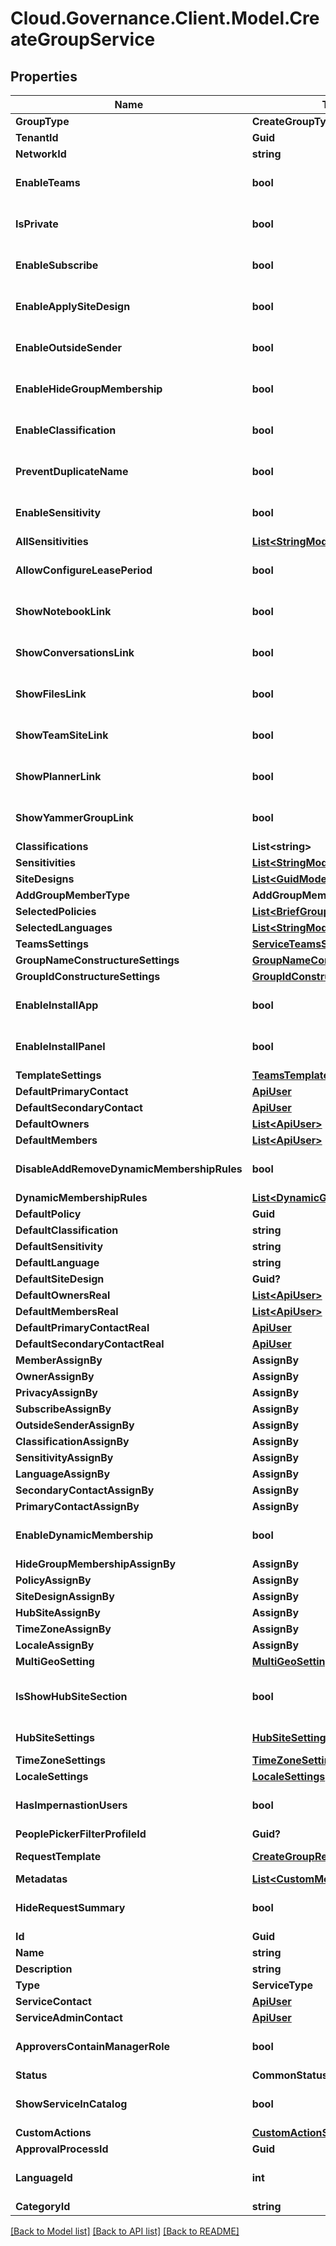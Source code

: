 # Cloud.Governance.Client.Model.CreateGroupService
## Properties

Name | Type | Description | Notes
------------ | ------------- | ------------- | -------------
**GroupType** | **CreateGroupType** |  | [optional] 
**TenantId** | **Guid** |  | [optional] 
**NetworkId** | **string** |  | [optional] 
**EnableTeams** | **bool** |  | [optional] [default to false]
**IsPrivate** | **bool** |  | [optional] [default to false]
**EnableSubscribe** | **bool** |  | [optional] [default to false]
**EnableApplySiteDesign** | **bool** |  | [optional] [default to false]
**EnableOutsideSender** | **bool** |  | [optional] [default to false]
**EnableHideGroupMembership** | **bool** |  | [optional] [default to false]
**EnableClassification** | **bool** |  | [optional] [default to false]
**PreventDuplicateName** | **bool** |  | [optional] [default to false]
**EnableSensitivity** | **bool** |  | [optional] [default to false]
**AllSensitivities** | [**List&lt;StringModel&gt;**](StringModel.md) |  | [optional] 
**AllowConfigureLeasePeriod** | **bool** |  | [optional] [default to false]
**ShowNotebookLink** | **bool** |  | [optional] [default to false]
**ShowConversationsLink** | **bool** |  | [optional] [default to false]
**ShowFilesLink** | **bool** |  | [optional] [default to false]
**ShowTeamSiteLink** | **bool** |  | [optional] [default to false]
**ShowPlannerLink** | **bool** |  | [optional] [default to false]
**ShowYammerGroupLink** | **bool** |  | [optional] [default to false]
**Classifications** | **List&lt;string&gt;** |  | [optional] 
**Sensitivities** | [**List&lt;StringModel&gt;**](StringModel.md) |  | [optional] 
**SiteDesigns** | [**List&lt;GuidModel&gt;**](GuidModel.md) |  | [optional] 
**AddGroupMemberType** | **AddGroupMemberType** |  | [optional] 
**SelectedPolicies** | [**List&lt;BriefGroupPolicy&gt;**](BriefGroupPolicy.md) |  | [optional] 
**SelectedLanguages** | [**List&lt;StringModel&gt;**](StringModel.md) |  | [optional] 
**TeamsSettings** | [**ServiceTeamsSettings**](ServiceTeamsSettings.md) |  | [optional] 
**GroupNameConstructureSettings** | [**GroupNameConstructureSettings**](GroupNameConstructureSettings.md) |  | [optional] 
**GroupIdConstructureSettings** | [**GroupIdConstructureSettings**](GroupIdConstructureSettings.md) |  | [optional] 
**EnableInstallApp** | **bool** |  | [optional] [default to false]
**EnableInstallPanel** | **bool** |  | [optional] [default to false]
**TemplateSettings** | [**TeamsTemplateServiceSettings**](TeamsTemplateServiceSettings.md) |  | [optional] 
**DefaultPrimaryContact** | [**ApiUser**](ApiUser.md) | ApiUser model | [optional] 
**DefaultSecondaryContact** | [**ApiUser**](ApiUser.md) | ApiUser model | [optional] 
**DefaultOwners** | [**List&lt;ApiUser&gt;**](ApiUser.md) |  | [optional] 
**DefaultMembers** | [**List&lt;ApiUser&gt;**](ApiUser.md) |  | [optional] 
**DisableAddRemoveDynamicMembershipRules** | **bool** |  | [optional] [default to false]
**DynamicMembershipRules** | [**List&lt;DynamicGroupRuleInfo&gt;**](DynamicGroupRuleInfo.md) |  | [optional] 
**DefaultPolicy** | **Guid** |  | [optional] 
**DefaultClassification** | **string** |  | [optional] 
**DefaultSensitivity** | **string** |  | [optional] 
**DefaultLanguage** | **string** |  | [optional] 
**DefaultSiteDesign** | **Guid?** |  | [optional] 
**DefaultOwnersReal** | [**List&lt;ApiUser&gt;**](ApiUser.md) |  | [optional] 
**DefaultMembersReal** | [**List&lt;ApiUser&gt;**](ApiUser.md) |  | [optional] 
**DefaultPrimaryContactReal** | [**ApiUser**](ApiUser.md) | ApiUser model | [optional] 
**DefaultSecondaryContactReal** | [**ApiUser**](ApiUser.md) | ApiUser model | [optional] 
**MemberAssignBy** | **AssignBy** |  | [optional] 
**OwnerAssignBy** | **AssignBy** |  | [optional] 
**PrivacyAssignBy** | **AssignBy** |  | [optional] 
**SubscribeAssignBy** | **AssignBy** |  | [optional] 
**OutsideSenderAssignBy** | **AssignBy** |  | [optional] 
**ClassificationAssignBy** | **AssignBy** |  | [optional] 
**SensitivityAssignBy** | **AssignBy** |  | [optional] 
**LanguageAssignBy** | **AssignBy** |  | [optional] 
**SecondaryContactAssignBy** | **AssignBy** |  | [optional] 
**PrimaryContactAssignBy** | **AssignBy** |  | [optional] 
**EnableDynamicMembership** | **bool** |  | [optional] [default to false]
**HideGroupMembershipAssignBy** | **AssignBy** |  | [optional] 
**PolicyAssignBy** | **AssignBy** |  | [optional] 
**SiteDesignAssignBy** | **AssignBy** |  | [optional] 
**HubSiteAssignBy** | **AssignBy** |  | [optional] 
**TimeZoneAssignBy** | **AssignBy** | TimeZoneAssignBy | [optional] 
**LocaleAssignBy** | **AssignBy** | LocaleAssignBy | [optional] 
**MultiGeoSetting** | [**MultiGeoSetting**](MultiGeoSetting.md) |  | [optional] 
**IsShowHubSiteSection** | **bool** |  | [optional] [readonly] [default to false]
**HubSiteSettings** | [**HubSiteSettings**](HubSiteSettings.md) | Hub site settings model | [optional] 
**TimeZoneSettings** | [**TimeZoneSettings**](TimeZoneSettings.md) | TimeZoneSettings | [optional] 
**LocaleSettings** | [**LocaleSettings**](LocaleSettings.md) | LocaleSettings | [optional] 
**HasImpernastionUsers** | **bool** |  | [optional] [default to false]
**PeoplePickerFilterProfileId** | **Guid?** |  | [optional] 
**RequestTemplate** | [**CreateGroupRequest**](CreateGroupRequest.md) | Create group request model | [optional] 
**Metadatas** | [**List&lt;CustomMetadata&gt;**](CustomMetadata.md) |  | [optional] 
**HideRequestSummary** | **bool** |  | [optional] [default to false]
**Id** | **Guid** |  | [optional] 
**Name** | **string** |  | [optional] 
**Description** | **string** |  | [optional] 
**Type** | **ServiceType** |  | [optional] 
**ServiceContact** | [**ApiUser**](ApiUser.md) | ApiUser model | [optional] 
**ServiceAdminContact** | [**ApiUser**](ApiUser.md) | ApiUser model | [optional] 
**ApproversContainManagerRole** | **bool** |  | [optional] [default to false]
**Status** | **CommonStatus** |  | [optional] 
**ShowServiceInCatalog** | **bool** |  | [optional] [default to false]
**CustomActions** | [**CustomActionSettings**](CustomActionSettings.md) |  | [optional] 
**ApprovalProcessId** | **Guid** |  | [optional] 
**LanguageId** | **int** |  | [optional] [default to 0]
**CategoryId** | **string** |  | [optional] 

[[Back to Model list]](../README.md#documentation-for-models) [[Back to API list]](../README.md#documentation-for-api-endpoints) [[Back to README]](../README.md)

